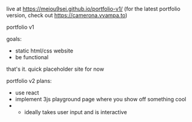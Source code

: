live at https://meiou9sei.github.io/portfolio-v1/
(for the latest portfolio version, check out https://camerona.vvampa.to)

portfolio v1

goals:
* static html/css website
* be functional

that's it. quick placeholder site for now





portfolio v2 plans:
- use react
- implement 3js playground page where you show off something cool
-   - ideally takes user input and is interactive
